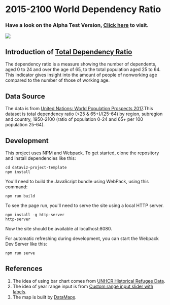 # 2015-2100 World Dependency Ratio

### Have a look on the Alpha Test Version, [Click here](https://bl.ocks.org/BruceHenry/raw/f9c8fdaa96182f18c5517a0d18323f40/) to visit.
<img src="https://gist.githubusercontent.com/BruceHenry/f9c8fdaa96182f18c5517a0d18323f40/raw/fc7658333565e637481f0164861c65030af95141/thumbnail.png"/>

## Introduction of [Total Dependency Ratio](https://en.wikipedia.org/wiki/Dependency_ratio)
The dependency ratio is a measure showing the number of dependents, aged 0 to 24 and over the age of 65, to the total population aged 25 to 64. This indicator gives insight into the amount of people of nonworking age compared to the number of those of working age.

## Data Source
The data is from [United Nations: World Population Prospects 2017](https://esa.un.org/unpd/wpp/Download/Standard/Population/).This dataset is total dependency ratio (<25 & 65+)/(25-64) by region, subregion and country, 1950-2100 (ratio of population 0-24 and 65+ per 100 population 25-64).

## Development

This project uses NPM and Webpack. To get started, clone the repository and install dependencies like this:

```
cd dataviz-project-template
npm install
```

You'll need to build the JavaScript bundle using WebPack, using this command:

```
npm run build
```

To see the page run, you'll need to serve the site using a local HTTP server.

```
npm install -g http-server
http-server
```

Now the site should be available at localhost:8080.

For automatic refreshing during development, you can start the Webpack Dev Server like this:

```
npm run serve
```

## References
1. The idea of using bar chart comes from [UNHCR Historical Refugee Data](http://data.unhcr.org/dataviz/).
2. The idea of year range input is from [Custom range input slider with labels](https://codepen.io/trevanhetzel/pen/rOVrGK).
3. The map is built by [DataMaps](http://datamaps.github.io/).
